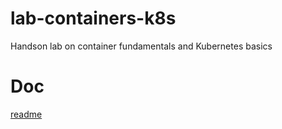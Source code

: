 # lab-containers-k8s
Handson lab on container fundamentals and Kubernetes basics

# Doc
[readme](docs/readme.md)
